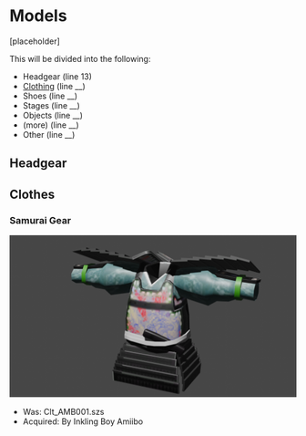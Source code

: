 # Models
[placeholder]

This will be divided into the following:
- Headgear    (line 13)
- [Clothing](https://github.com/Delus1onL/Splatoon-Decompile-For-Splatoon-Legends/blob/main/Documentation/Files/Model.md#clothes)    (line __)
- Shoes       (line __)
- Stages      (line __)
- Objects     (line __)
- (more)      (line __)
- Other       (line __)

## Headgear

## Clothes
### Samurai Gear

![samurai](https://github.com/Delus1onL/Images/blob/main/Models/Clt_AMB001.png)
- Was: Clt_AMB001.szs
- Acquired: By Inkling Boy Amiibo
